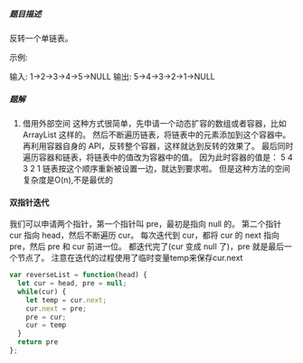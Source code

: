 ##### 题目描述
反转一个单链表。

示例:

输入: 1->2->3->4->5->NULL
输出: 5->4->3->2->1->NULL

##### 题解
1. 借用外部空间
这种方式很简单，先申请一个动态扩容的数组或者容器，比如 ArrayList 这样的。
然后不断遍历链表，将链表中的元素添加到这个容器中。
再利用容器自身的 API，反转整个容器，这样就达到反转的效果了。
最后同时遍历容器和链表，将链表中的值改为容器中的值。
因为此时容器的值是：
5 4 3 2 1
链表按这个顺序重新被设置一边，就达到要求啦。
但是这种方法的空间复杂度是O(n),不是最优的

#### 双指针迭代
我们可以申请两个指针，第一个指针叫 pre，最初是指向 null 的。
第二个指针 cur 指向 head，然后不断遍历 cur。
每次迭代到 cur，都将 cur 的 next 指向 pre，然后 pre 和 cur 前进一位。
都迭代完了(cur 变成 null 了)，pre 就是最后一个节点了。
注意在迭代的过程使用了临时变量temp来保存cur.next

```javascript
var reverseList = function(head) {
  let cur = head, pre = null;
  while(cur) {
    let temp = cur.next;
    cur.next = pre;
    pre = cur;
    cur = temp
  }
  return pre
};
```

